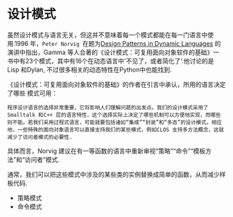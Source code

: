 # 设计模式

虽然设计模式与语言无关，但这并不意味着每一个模式都能在每一门语言中使用.1996
年，`Peter Norvig `在题为[Design Patterns in Dynamic Languages](http://norvig.com/designpatterns/)
的演讲中指出，Gamma 等人合著的《设计模式：可复用面向对象软件的基础》一
书中有23个模式，其中有16个在动态语言中'不见了，或者简化了'.他讨论的是Lisp 和Dylan,
不过很多相关的动态特性在Python中也能找到.

《设计模式：可复用面向对象软件的基础》的作者在引言中承认，所用的语言决定了哪些
模式可用：

    程序设计语言的选择非常重要，它将影响人们理解问题的出发点。我们的设计模式采用了Smalltalk 和C++ 层的语言特性，这个选择实际上决定了哪些机制可以方便地实现，而哪些则不能。若我们采用过程式语言，可能就要包括诸如“集成”“封装”和“多态”的设计模式。相应地，一些特殊的面向对象语言可以直接支持我们的某些模式，例如CLOS 支持多方法概念，这就减少了访问者模式的必要性.

具体而言，Norvig 建议在有一等函数的语言中重新审视“策略”“命令”“模板方法”和“访问者”模式.

通常，我们可以把这些模式中涉及的某些类的实例替换成简单的函数，从而减少样板代码.

+ 策略模式
+ 命令模式
